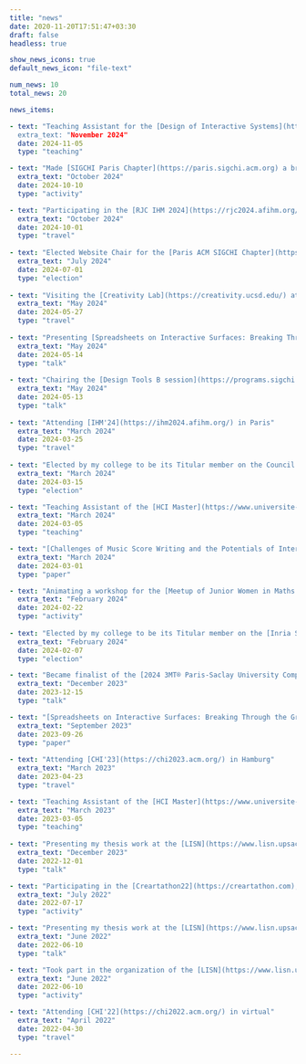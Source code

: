 ```yaml
---
title: "news"
date: 2020-11-20T17:51:47+03:30
draft: false
headless: true

show_news_icons: true
default_news_icon: "file-text"

num_news: 10
total_news: 20

news_items:

- text: "Teaching Assistant for the [Design of Interactive Systems](https://ex-situ.lri.fr/teaching/dois-2024-design-of-interactive-systems) course and [Introduction to Human-Computer Interaction](https://www.lri.fr/~mbl/ENS/FONDIHM/2013/) french version of the course
  extra_text: "November 2024"
  date: 2024-11-05
  type: "teaching"

- text: "Made [SIGCHI Paris Chapter](https://paris.sigchi.acm.org) a brand new website!"
  extra_text: "October 2024"
  date: 2024-10-10
  type: "activity"

- text: "Participating in the [RJC IHM 2024](https://rjc2024.afihm.org/) Summer School"
  extra_text: "October 2024"
  date: 2024-10-01
  type: "travel"
  
- text: "Elected Website Chair for the [Paris ACM SIGCHI Chapter](https://paris.sigchi.acm.org/homepage/home.php)"
  extra_text: "July 2024"
  date: 2024-07-01
  type: "election"
  
- text: "Visiting the [Creativity Lab](https://creativity.ucsd.edu/) at [University of California San Diego](https://ucsd.edu/)"
  extra_text: "May 2024"
  date: 2024-05-27
  type: "travel"
  
- text: "Presenting [Spreadsheets on Interactive Surfaces: Breaking Through the Grid with the Pen](https://dl.acm.org/doi/10.1145/3630097) and [Challenges of Music Score Writing and the Potentials of Interactive Surfaces](https://dl.acm.org/doi/10.1145/3613904.3642079) at [CHI'24](https://chi2024.acm.org/)"
  extra_text: "May 2024"
  date: 2024-05-14
  type: "talk"
  
- text: "Chairing the [Design Tools B session](https://programs.sigchi.org/chi/2024/program/session/156169) at [CHI'24](https://chi2024.acm.org/) in Honolulu"
  extra_text: "May 2024"
  date: 2024-05-13
  type: "talk"
  
- text: "Attending [IHM'24](https://ihm2024.afihm.org/) in Paris"
  extra_text: "March 2024"
  date: 2024-03-25
  type: "travel"
  
- text: "Elected by my college to be its Titular member on the Council and Pole Committee of the Doctoral School"
  extra_text: "March 2024"
  date: 2024-03-15
  type: "election"

- text: "Teaching Assistant of the [HCI Master](https://www.universite-paris-saclay.fr/en/education/master/computer-science/m1-human-computer-interaction )'s Winter School"
  extra_text: "March 2024"
  date: 2024-03-05
  type: "teaching"

- text: "[Challenges of Music Score Writing and the Potentials of Interactive Surfaces](https://dl.acm.org/doi/10.1145/3613904.3642079) accepted to [ACM CHI'24](https://chi2024.acm.org/)"
  extra_text: "March 2024"
  date: 2024-03-01
  type: "paper"

- text: "Animating a workshop for the [Meetup of Junior Women in Maths and Computer Science](https://filles-et-maths.fr/rjmi/)"
  extra_text: "February 2024"
  date: 2024-02-22
  type: "activity"
  
- text: "Elected by my college to be its Titular member on the [Inria Saclay Center Committee](https://intranet.inria.fr/Inria/Instances/Comite-de-centre/Presentation)"
  extra_text: "February 2024"
  date: 2024-02-07
  type: "election"

- text: "Became finalist of the [2024 3MT® Paris-Saclay University Competition](https://www.universite-paris-saclay.fr/three-minute-thesis-competition-3mtr#home200832)"
  extra_text: "December 2023"
  date: 2023-12-15
  type: "talk"

- text: "[Spreadsheets on Interactive Surfaces: Breaking Through the Grid with the Pen](https://dl.acm.org/doi/10.1145/3630097) accepted to [ACM ToCHI](https://dl.acm.org/journal/tochi)"
  extra_text: "September 2023"
  date: 2023-09-26
  type: "paper"
  
- text: "Attending [CHI'23](https://chi2023.acm.org/) in Hamburg"
  extra_text: "March 2023"
  date: 2023-04-23
  type: "travel"

- text: "Teaching Assistant of the [HCI Master](https://www.universite-paris-saclay.fr/en/education/master/computer-science/m1-human-computer-interaction )'s Winter School"
  extra_text: "March 2023"
  date: 2023-03-05
  type: "teaching"
  
- text: "Presenting my thesis work at the [LISN](https://www.lisn.upsaclay.fr/) Day"
  extra_text: "December 2023"
  date: 2022-12-01
  type: "talk"

- text: "Participating in the [Creartathon22](https://creartathon.com), a creative hackaton"
  extra_text: "July 2022"
  date: 2022-07-17
  type: "activity"

- text: "Presenting my thesis work at the [LISN](https://www.lisn.upsaclay.fr/) PhD Days"
  extra_text: "June 2022"
  date: 2022-06-10
  type: "talk"

- text: "Took part in the organization of the [LISN](https://www.lisn.upsaclay.fr/) PhD Days"
  extra_text: "June 2022"
  date: 2022-06-10
  type: "activity"

- text: "Attending [CHI'22](https://chi2022.acm.org/) in virtual"
  extra_text: "April 2022"
  date: 2022-04-30
  type: "travel"

---
```

